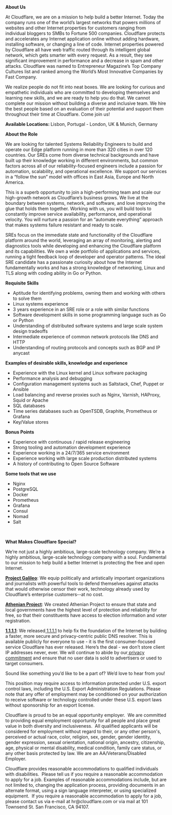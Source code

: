 <div class="content-intro">
	<div><strong>About Us</strong></div>
	<div>
		<p>At Cloudflare, we are on a mission to help build a better Internet. Today the company runs one of the world’s largest networks that powers millions of websites and other Internet properties for customers ranging from individual bloggers to SMBs to Fortune 500 companies. Cloudflare protects and accelerates any Internet application online without adding hardware, installing software, or changing a line of code. Internet properties powered by Cloudflare all have web traffic routed through its intelligent global network, which gets smarter with every request. As a result, they see significant improvement in performance and a decrease in spam and other attacks. Cloudflare was named to Entrepreneur Magazine’s Top Company Cultures list and ranked among the World’s Most Innovative Companies by Fast Company.&nbsp;</p>
		<p><span style="font-weight: 400;">We realize people do not fit into neat boxes. We are looking for curious and empathetic individuals who are committed to developing themselves and learning new skills, and we are ready to help you do that. We cannot complete our mission without building a diverse and inclusive team. We hire the best people based on an evaluation of their potential and support them throughout their time at Cloudflare. Come join us!&nbsp;</span></p>
	</div>
</div>
<p><strong>Available Locations: </strong>Lisbon, Portugal - London, UK &amp; Munich, Germany</p>
<p><strong>About the Role</strong></p>
<p>We are looking for talented Systems Reliability Engineers to build and operate our Edge platform running in more than 320 cities in over 120 countries. Our SREs come from diverse technical backgrounds and have built up their knowledge working in different environments, but common factors across all of our reliability-focused engineers include a passion for automation, scalability, and operational excellence. We support our services in a “follow the sun” model with offices in East Asia, Europe and North America.</p>
<p>This is a superb opportunity to join a high-performing team and scale our high-growth network as Cloudflare’s business grows. We live at the boundary between systems, network, and software, and love improving the glue that holds them together. Working with us, you will build tools to constantly improve service availability, performance, and operational velocity. You will nurture a passion for an “automate everything” approach that makes systems failure resistant and ready to scale.</p>
<p>SREs focus on the immediate state and functionality of the Cloudflare platform around the world, leveraging an array of monitoring, alerting and diagnostics tools while developing and enhancing the Cloudflare platform and its capabilities. We own a wide portfolio of applications and services, running a tight feedback loop of developer and operator patterns. The ideal SRE candidate has a passionate curiosity about how the Internet fundamentally works and has a strong knowledge of networking, Linux and TLS along with coding ability in Go or Python.</p>
<p><strong>Requisite Skills</strong></p>
<ul>
	<li>Aptitude for identifying problems, owning them and working with others to solve them</li>
	<li>Linux systems experience</li>
	<li>3 years experience in an SRE role or a role with similar functions</li>
	<li>Software development skills in some programming language such as Go or Python</li>
	<li>Understanding of distributed software systems and large scale system design tradeoffs</li>
	<li>Intermediate experience of common network protocols like DNS and HTTP</li>
	<li>Understanding of routing protocols and concepts such as BGP and IP anycast&nbsp;</li>
</ul>
<p><strong>Examples of desirable skills, knowledge and experience</strong></p>
<ul>
	<li>Experience with the Linux kernel and Linux software packaging</li>
	<li>Performance analysis and debugging</li>
	<li>Configuration management systems such as Saltstack, Chef, Puppet or Ansible</li>
	<li>Load balancing and reverse proxies such as Nginx, Varnish, HAProxy, Squid or Apache</li>
	<li>SQL databases</li>
	<li>Time series databases such as OpenTSDB, Graphite, Prometheus or Grafana</li>
	<li>Key/Value stores</li>
</ul>
<p><strong>Bonus Points</strong></p>
<ul>
	<li>Experience with continuous / rapid release engineering</li>
	<li>Strong tooling and automation development experience</li>
	<li>Experience working in a 24/7/365 service environment</li>
	<li>Experience working with large scale production distributed systems</li>
	<li>A history of contributing to Open Source Software</li>
</ul>
<p><strong>Some tools that we use</strong></p>
<ul>
	<li>Nginx</li>
	<li>PostgreSQL</li>
	<li>Docker</li>
	<li>Prometheus</li>
	<li>Grafana</li>
	<li>Consul</li>
	<li>Nomad</li>
	<li>Salt</li>
</ul>
<p>&nbsp;</p>
<div class="content-conclusion">
	<p><strong>What Makes Cloudflare Special?</strong></p>
	<p><span style="font-weight: 400;">We’re not just a highly ambitious, large-scale technology company. We’re a highly ambitious, large-scale technology company with a soul. Fundamental to our mission to help build a better Internet is protecting the free and open Internet.</span></p>
	<p><a href="https://blog.cloudflare.com/protecting-free-expression-online/"><strong>Project Galileo</strong></a><span style="font-weight: 400;">: We equip politically and artistically important organizations and journalists with powerful tools to defend themselves against attacks that would otherwise censor their work, technology already used by Cloudflare’s enterprise customers--at no cost.</span></p>
	<p><strong><a href="https://www.cloudflare.com/athenian/">Athenian Project</a></strong><span style="font-weight: 400;">: We created Athenian Project to ensure that state and local governments have the highest level of protection and reliability for free, so that their constituents have access to election information and voter registration.</span></p>
	<p><a href="https://1.1.1.1/"><strong>1.1.1.1</strong></a><span style="font-weight: 400;">: We released</span><a href="https://1.1.1.1/"> <span style="font-weight: 400;">1.1.1.1</span></a><span style="font-weight: 400;"> to help fix the foundation of the Internet by building a faster, more secure and privacy-centric public DNS resolver. This is available publicly for everyone to use - it is the first consumer-focused service Cloudflare has ever released. Here’s the deal - we don’t store client IP addresses never, ever. We will continue to abide by our</span><a href="https://developers.cloudflare.com/1.1.1.1/privacy/public-dns-resolver"> privacy commitment</a><span style="font-weight: 400;"> and ensure that no user data is sold to advertisers or used to target consumers.</span></p>
	<p><span style="font-weight: 400;">Sound like something you’d like to be a part of? We’d love to hear from you!</span></p>
	<p><span style="font-weight: 400;">This position may require access to information protected under U.S. export control laws, including the U.S. Export Administration Regulations. Please note that any offer of employment may be conditioned on your authorization to receive software or technology controlled under these U.S. export laws without sponsorship for an export license.</span></p>
	<p><span style="font-weight: 400;">Cloudflare is proud to be an equal opportunity employer. &nbsp;We are committed to providing equal employment opportunity for all people and place great value in both diversity and inclusiveness. &nbsp;All qualified applicants will be considered for employment without regard to their, or any other person's, perceived or actual</span> <span style="font-weight: 400;">race, color, religion, sex, gender, gender identity, gender expression, sexual orientation, national origin, ancestry, citizenship, age, physical or mental disability, medical condition, family care status, or any other basis protected by law. </span><span style="font-weight: 400;">We are an AA/Veterans/Disabled Employer.</span></p>
	<p><span style="font-weight: 400;">Cloudflare provides reasonable accommodations to qualified individuals with disabilities. &nbsp;Please tell us if you require a reasonable accommodation to apply for a job. Examples of reasonable accommodations include, but are not limited to, changing the application process, providing documents in an alternate format, using a sign language interpreter, or using specialized equipment. &nbsp;If you require a reasonable accommodation to apply for a job, please contact us via e-mail at </span><span style="font-weight: 400;">hr@cloudflare.com</span><span style="font-weight: 400;"> or via mail at 101 Townsend St. San Francisco, CA 94107.</span></p>
</div>